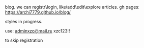 blog. 
we can registr\login,
like\add\edit\explore articles. 
gh pages: https://archi7779.github.io/blog/

styles in progress. 

use: 
adminxzc@mail.ru
xzc123!!

to skip registration

